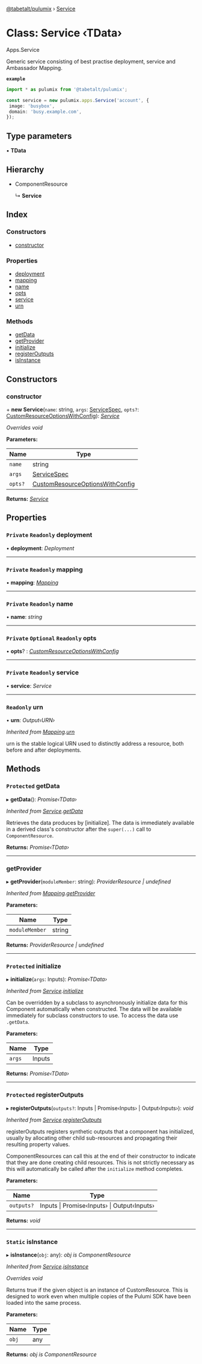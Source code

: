 [@tabetalt/pulumix](../README.md) › [Service](service.md)

# Class: Service ‹**TData**›

Apps.Service

Generic service consisting of best practise deployment, service and Ambassador Mapping.

**`example`** 
```typescript
import * as pulumix from '@tabetalt/pulumix';

const service = new pulumix.apps.Service('account', {
 image: 'busybox',
 domain: 'busy.example.com',
});
```

## Type parameters

▪ **TData**

## Hierarchy

* ComponentResource

  ↳ **Service**

## Index

### Constructors

* [constructor](service.md#constructor)

### Properties

* [deployment](service.md#private-readonly-deployment)
* [mapping](service.md#private-readonly-mapping)
* [name](service.md#private-readonly-name)
* [opts](service.md#private-optional-readonly-opts)
* [service](service.md#private-readonly-service)
* [urn](service.md#readonly-urn)

### Methods

* [getData](service.md#protected-getdata)
* [getProvider](service.md#getprovider)
* [initialize](service.md#protected-initialize)
* [registerOutputs](service.md#protected-registeroutputs)
* [isInstance](service.md#static-isinstance)

## Constructors

###  constructor

\+ **new Service**(`name`: string, `args`: [ServiceSpec](../interfaces/servicespec.md), `opts?`: [CustomResourceOptionsWithConfig](../interfaces/customresourceoptionswithconfig.md)): *[Service](service.md)*

*Overrides void*

**Parameters:**

Name | Type |
------ | ------ |
`name` | string |
`args` | [ServiceSpec](../interfaces/servicespec.md) |
`opts?` | [CustomResourceOptionsWithConfig](../interfaces/customresourceoptionswithconfig.md) |

**Returns:** *[Service](service.md)*

## Properties

### `Private` `Readonly` deployment

• **deployment**: *Deployment*

___

### `Private` `Readonly` mapping

• **mapping**: *[Mapping](mapping.md)*

___

### `Private` `Readonly` name

• **name**: *string*

___

### `Private` `Optional` `Readonly` opts

• **opts**? : *[CustomResourceOptionsWithConfig](../interfaces/customresourceoptionswithconfig.md)*

___

### `Private` `Readonly` service

• **service**: *Service*

___

### `Readonly` urn

• **urn**: *Output‹URN›*

*Inherited from [Mapping](mapping.md).[urn](mapping.md#readonly-urn)*

urn is the stable logical URN used to distinctly address a resource, both before and after
deployments.

## Methods

### `Protected` getData

▸ **getData**(): *Promise‹TData›*

*Inherited from [Service](service.md).[getData](service.md#protected-getdata)*

Retrieves the data produces by [initialize].  The data is immediately available in a
derived class's constructor after the `super(...)` call to `ComponentResource`.

**Returns:** *Promise‹TData›*

___

###  getProvider

▸ **getProvider**(`moduleMember`: string): *ProviderResource | undefined*

*Inherited from [Mapping](mapping.md).[getProvider](mapping.md#getprovider)*

**Parameters:**

Name | Type |
------ | ------ |
`moduleMember` | string |

**Returns:** *ProviderResource | undefined*

___

### `Protected` initialize

▸ **initialize**(`args`: Inputs): *Promise‹TData›*

*Inherited from [Service](service.md).[initialize](service.md#protected-initialize)*

Can be overridden by a subclass to asynchronously initialize data for this Component
automatically when constructed.  The data will be available immediately for subclass
constructors to use.  To access the data use `.getData`.

**Parameters:**

Name | Type |
------ | ------ |
`args` | Inputs |

**Returns:** *Promise‹TData›*

___

### `Protected` registerOutputs

▸ **registerOutputs**(`outputs?`: Inputs | Promise‹Inputs› | Output‹Inputs›): *void*

*Inherited from [Service](service.md).[registerOutputs](service.md#protected-registeroutputs)*

registerOutputs registers synthetic outputs that a component has initialized, usually by
allocating other child sub-resources and propagating their resulting property values.

ComponentResources can call this at the end of their constructor to indicate that they are
done creating child resources.  This is not strictly necessary as this will automatically be
called after the `initialize` method completes.

**Parameters:**

Name | Type |
------ | ------ |
`outputs?` | Inputs &#124; Promise‹Inputs› &#124; Output‹Inputs› |

**Returns:** *void*

___

### `Static` isInstance

▸ **isInstance**(`obj`: any): *obj is ComponentResource*

*Inherited from [Service](service.md).[isInstance](service.md#static-isinstance)*

*Overrides void*

Returns true if the given object is an instance of CustomResource.  This is designed to work even when
multiple copies of the Pulumi SDK have been loaded into the same process.

**Parameters:**

Name | Type |
------ | ------ |
`obj` | any |

**Returns:** *obj is ComponentResource*
